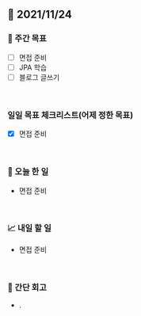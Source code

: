 ## 📅 2021/11/24


### 👏 주간 목표

- [ ] 면접 준비
- [ ] JPA 학습
- [ ] 블로그 글쓰기

<br/>

### 일일 목표 체크리스트(어제 정한 목표)

- [x] 면접 준비

<br/>

### 💯 오늘 한 일

- 면접 준비

<br/>

### 📈 내일 할 일

- 면접 준비

<br/>

### 🤔 간단 회고

- . 



